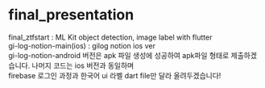 # final_presentation

final_ztfstart : ML Kit object detection, image label with flutter</br>
gi-log-notion-main(ios) : gilog notion ios ver</br>
gi-log-notion-android 버전은 apk 파일 생성에 성공하여 apk파일 형태로 제출하겠습니다. 나머지 코드는 ios 버전과 동일하며</br>
firebase 로그인 과정과 한국어 ui 라벨 dart file만 달라 올려두겠습니다!
